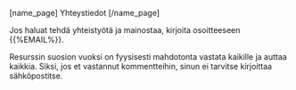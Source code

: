 [name_page] Yhteystiedot [/name_page]

Jos haluat tehdä yhteistyötä ja mainostaa, kirjoita osoitteeseen {{%EMAIL%}}.

Resurssin suosion vuoksi on fyysisesti mahdotonta vastata kaikille ja auttaa kaikkia. Siksi, jos et vastannut kommentteihin, sinun ei tarvitse kirjoittaa sähköpostitse.
